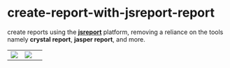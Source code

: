 # create-report-with-jsreport-report

create reports using the <b><a href="https://jsreport.net/">jsreport</a></b> platform, removing a reliance on the tools namely <b>crystal report</b>, <b>jasper report</b>, and more.

<table>
        <tr>
                <td><img src="https://encrypted-tbn0.gstatic.com/images?q=tbn:ANd9GcRduC61cdjoz1NoOtPRA_m4l5lo7FQxZt6hRbXlIbdSRZNzzIAdsQ" /></td>
                <td><img src="http://wfsinc.com/images/wfs/drop-icon-3.png"/></td>
                <td></td>
        </tr>
</table>
        </table>
